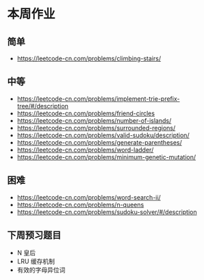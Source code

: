 # 本周作业

## 简单

* https://leetcode-cn.com/problems/climbing-stairs/

## 中等

* https://leetcode-cn.com/problems/implement-trie-prefix-tree/#/description
* https://leetcode-cn.com/problems/friend-circles
* https://leetcode-cn.com/problems/number-of-islands/
* https://leetcode-cn.com/problems/surrounded-regions/
* https://leetcode-cn.com/problems/valid-sudoku/description/
* https://leetcode-cn.com/problems/generate-parentheses/
* https://leetcode-cn.com/problems/word-ladder/
* https://leetcode-cn.com/problems/minimum-genetic-mutation/

## 困难

* https://leetcode-cn.com/problems/word-search-ii/
* https://leetcode-cn.com/problems/n-queens
* https://leetcode-cn.com/problems/sudoku-solver/#/description

## 下周预习题目

* N 皇后
* LRU 缓存机制
* 有效的字母异位词